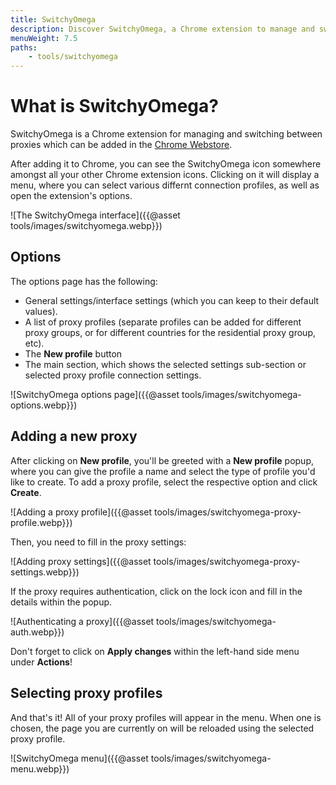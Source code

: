 ```yaml
---
title: SwitchyOmega
description: Discover SwitchyOmega, a Chrome extension to manage and switch between proxies, which is extremely useful when testing proxies for a scraper.
menuWeight: 7.5
paths:
    - tools/switchyomega
---
```


# [](#what-is-switchyomega) What is SwitchyOmega?

SwitchyOmega is a Chrome extension for managing and switching between proxies which can be added in the [Chrome Webstore](https://chrome.google.com/webstore/detail/proxy-switchyomega/padekgcemlokbadohgkifijomclgjgif).

After adding it to Chrome, you can see the SwitchyOmega icon somewhere amongst all your other Chrome extension icons. Clicking on it will display a menu, where you can select various differnt connection profiles, as well as open the extension's options.

![The SwitchyOmega interface]({{@asset tools/images/switchyomega.webp}})

## [](#options) Options

The options page has the following:

- General settings/interface settings (which you can keep to their default values).
- A list of proxy profiles (separate profiles can be added for different proxy groups, or for different countries for the residential proxy group, etc).
- The **New profile** button
- The main section, which shows the selected settings sub-section or selected proxy profile connection settings.

![SwitchyOmega options page]({{@asset tools/images/switchyomega-options.webp}})

## [](#adding-a-new-proxy) Adding a new proxy

After clicking on **New profile**, you'll be greeted with a **New profile** popup, where you can give the profile a name and select the type of profile you'd like to create. To add a proxy profile, select the respective option and click **Create**.

![Adding a proxy profile]({{@asset tools/images/switchyomega-proxy-profile.webp}})

Then, you need to fill in the proxy settings:

![Adding proxy settings]({{@asset tools/images/switchyomega-proxy-settings.webp}})

If the proxy requires authentication, click on the lock icon and fill in the details within the popup.

![Authenticating a proxy]({{@asset tools/images/switchyomega-auth.webp}})

Don't forget to click on **Apply changes** within the left-hand side menu under **Actions**!

## [](#selecting-profiles) Selecting proxy profiles

And that's it! All of your proxy profiles will appear in the menu. When one is chosen, the page you are currently on will be reloaded using the selected proxy profile.

![SwitchyOmega menu]({{@asset tools/images/switchyomega-menu.webp}})
